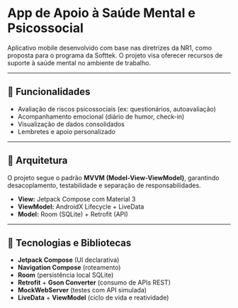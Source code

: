 # App de Apoio à Saúde Mental e Psicossocial

Aplicativo mobile desenvolvido com base nas diretrizes da NR1, como proposta para o programa da Softtek. O projeto visa oferecer recursos de suporte à saúde mental no ambiente de trabalho.

---

## 🧠 Funcionalidades

- Avaliação de riscos psicossociais (ex: questionários, autoavaliação)
- Acompanhamento emocional (diário de humor, check-in)
- Visualização de dados consolidados
- Lembretes e apoio personalizado

---

## 🧱 Arquitetura

O projeto segue o padrão **MVVM (Model-View-ViewModel)**, garantindo desacoplamento, testabilidade e separação de responsabilidades.

- **View:** Jetpack Compose com Material 3
- **ViewModel:** AndroidX Lifecycle + LiveData
- **Model:** Room (SQLite) + Retrofit (API)

---

## 🔌 Tecnologias e Bibliotecas

- **Jetpack Compose** (UI declarativa)
- **Navigation Compose** (roteamento)
- **Room** (persistência local SQLite)
- **Retrofit** + **Gson Converter** (consumo de APIs REST)
- **MockWebServer** (testes com API simulada)
- **LiveData** + **ViewModel** (ciclo de vida e reatividade)
